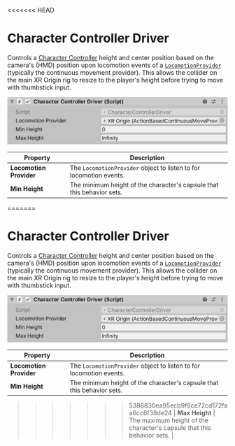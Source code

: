 <<<<<<< HEAD
# Character Controller Driver

Controls a [Character Controller](https://docs.unity3d.com/Manual/class-CharacterController.html) height and center position based on the camera's (HMD) position upon locomotion events of a [`LocomotionProvider`](xref:UnityEngine.XR.Interaction.Toolkit.LocomotionProvider) (typically the continuous movement provider). This allows the collider on the main XR Origin rig to resize to the player's height before trying to move with thumbstick input.

![CharacterControllerDriver component](images/character-controller-driver.png)

| **Property** | **Description** |
|---|---|
| **Locomotion Provider** | The `LocomotionProvider` object to listen to for locomotion events. |
| **Min Height** | The minimum height of the character's capsule that this behavior sets. |
=======
# Character Controller Driver

Controls a [Character Controller](https://docs.unity3d.com/Manual/class-CharacterController.html) height and center position based on the camera's (HMD) position upon locomotion events of a [`LocomotionProvider`](xref:UnityEngine.XR.Interaction.Toolkit.LocomotionProvider) (typically the continuous movement provider). This allows the collider on the main XR Origin rig to resize to the player's height before trying to move with thumbstick input.

![CharacterControllerDriver component](images/character-controller-driver.png)

| **Property** | **Description** |
|---|---|
| **Locomotion Provider** | The `LocomotionProvider` object to listen to for locomotion events. |
| **Min Height** | The minimum height of the character's capsule that this behavior sets. |
>>>>>>> 5386830ea95ecb9f6ce72cd172faa6cc6f38de24
| **Max Height** | The maximum height of the character's capsule that this behavior sets. |